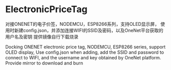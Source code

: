 # ElectronicPriceTag
对接ONENET的电子价签，NODEMCU，ESP8266系列，支持OLED显示屏，
使用时新建config.json，并添加连接WIFI的SSID及密码，以及OneNet平台获取的用户名及密钥
提供镜像自行下载烧录

Docking ONENET electronic price tag, NODEMCU, ESP8266 series, support OLED display,
Use config.json when adding, add the SSID and password to connect to WIFI, and the username and key obtained by OneNet platform.
Provide mirror to download and burn
